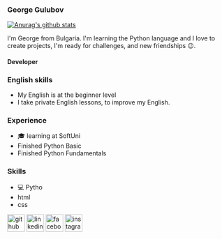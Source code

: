 ### George Gulubov

[![Anurag's github stats](https://github-readme-stats.vercel.app/api?username=George3211)](https://github.com/anuraghazra/github-readme-stats)

I'm Georgе from Bulgaria. I'm learning the Python language and I love to create projects, I'm ready for challenges, and new friendships 😉.

#### Developer

### English skills
* My English is at the beginner level
* I take private English lessons, to improve my English.

### Experience                                         
* 🎓 learning at SoftUni                                                                                                                              
* Finished Python Basic
* Finished Python Fundamentals

### Skills
* 💻 Pytho
* html
* css

[<img src='https://cdn.jsdelivr.net/npm/simple-icons@3.0.1/icons/github.svg' alt='github' height='40'>](https://github.com/George3211)  [<img src='https://cdn.jsdelivr.net/npm/simple-icons@3.0.1/icons/linkedin.svg' alt='linkedin' height='40'>](https://www.linkedin.com/in/GeorgeGulubov/)  [<img src='https://cdn.jsdelivr.net/npm/simple-icons@3.0.1/icons/facebook.svg' alt='facebook' height='40'>](https://www.facebook.com/ГеоргиГълъбов)  [<img src='https://cdn.jsdelivr.net/npm/simple-icons@3.0.1/icons/instagram.svg' alt='instagram' height='40'>](https://www.instagram.com/ntnp_george/)
